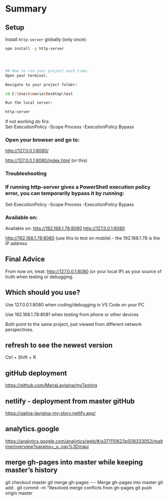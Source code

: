 # Summary

## Setup

Install `http-server` globally (only once):

```bash
npm install -g http-server




## How to run your project each time:
Open your terminal.

Navigate to your project folder:

cd C:\Users\maria\Desktop\test

Run the local server:

http-server

```

If not working do firs:  
Set-ExecutionPolicy -Scope Process -ExecutionPolicy Bypass

### Open your browser and go to:

http://127.0.0.1:8080/

http://127.0.0.1:8080/index.html (or this)

### Troubleshooting

### If running http-server gives a PowerShell execution policy error, you can temporarily bypass it by running:

Set-ExecutionPolicy -Scope Process -ExecutionPolicy Bypass

### Available on:

Available on:
http://192.168.1.78:8080
http://127.0.0.1:8080

http://192.168.1.78:8080 (use this to test on mobile) - the 192.168.1.78 is the IP address

## Final Advice

From now on, treat:
http://127.0.0.1:8080 (or your local IP)
as your source of truth when testing or debugging.

## Which should you use?

Use 127.0.0.1:8080 when coding/debugging in VS Code on your PC

Use 192.168.1.78:8081 when testing from phone or other devices

Both point to the same project, just viewed from different network perspectives.

## refresh to see the newest version

Ctrl + Shift + R

## gitHub deployment

https://github.com/MariaLavigina/myTesting

## netlify - deployment from master gitHub

https://galina-lavigina-my-story.netlify.app/

## analytics.google

https://analytics.google.com/analytics/web/#/a371110623p508333052/realtime/overview?params=_u..nav%3Dmaui

## merge gh-pages into master while keeping master’s history

git checkout master
git merge gh-pages --- Merge gh-pages into master
git add .
git commit -m "Resolved merge conflicts from gh-pages
git push origin master
